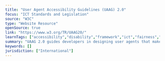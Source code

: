 ```yaml
---
title: "User Agent Accessibility Guidelines (UAAG) 2.0"
focus: "ICT Standards and Legislation"
source: "W3C"
type: "Website Resource"
openSource: true
link: "https://www.w3.org/TR/UAAG20/"
learnTags: ["accessibility","disability","framework","ict","fairness","regulation"]
summary: "UAAG 2.0 guides developers in designing user agents that make the web more accessible to people with disabilities."
keywords: []
jurisdiction: ["International"]
---
```

